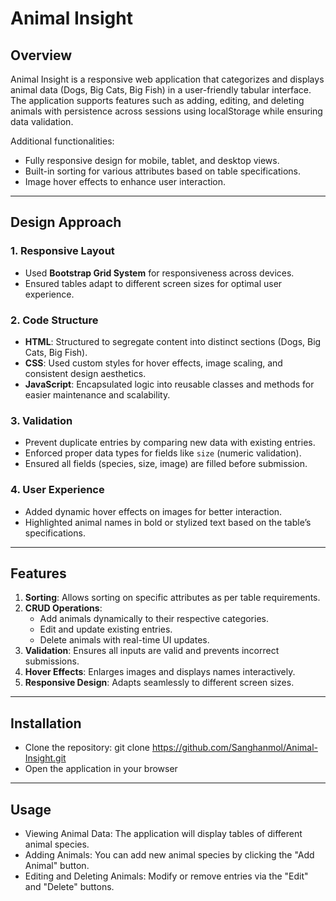 # Animal Insight

## Overview
Animal Insight is a responsive web application that categorizes and displays animal data (Dogs, Big Cats, Big Fish) in a user-friendly tabular interface. The application supports features such as adding, editing, and deleting animals with persistence across sessions using localStorage while ensuring data validation. 

Additional functionalities:
- Fully responsive design for mobile, tablet, and desktop views.
- Built-in sorting for various attributes based on table specifications.
- Image hover effects to enhance user interaction.

---

## Design Approach

### 1. **Responsive Layout**
- Used **Bootstrap Grid System** for responsiveness across devices.
- Ensured tables adapt to different screen sizes for optimal user experience.

### 2. **Code Structure**
- **HTML**: Structured to segregate content into distinct sections (Dogs, Big Cats, Big Fish).
- **CSS**: Used custom styles for hover effects, image scaling, and consistent design aesthetics.
- **JavaScript**: Encapsulated logic into reusable classes and methods for easier maintenance and scalability.

### 3. **Validation**
- Prevent duplicate entries by comparing new data with existing entries.
- Enforced proper data types for fields like `size` (numeric validation).
- Ensured all fields (species, size, image) are filled before submission.

### 4. **User Experience**
- Added dynamic hover effects on images for better interaction.
- Highlighted animal names in bold or stylized text based on the table’s specifications.

---

## Features
1. **Sorting**: Allows sorting on specific attributes as per table requirements.
2. **CRUD Operations**:
   - Add animals dynamically to their respective categories.
   - Edit and update existing entries.
   - Delete animals with real-time UI updates.
3. **Validation**: Ensures all inputs are valid and prevents incorrect submissions.
4. **Hover Effects**: Enlarges images and displays names interactively.
5. **Responsive Design**: Adapts seamlessly to different screen sizes.

---

## Installation

- Clone the repository: git clone https://github.com/Sanghanmol/Animal-Insight.git
- Open the application in your browser

---

## Usage

- Viewing Animal Data: The application will display tables of different animal species.
- Adding Animals: You can add new animal species by clicking the "Add Animal" button.
- Editing and Deleting Animals: Modify or remove entries via the "Edit" and "Delete" buttons.

